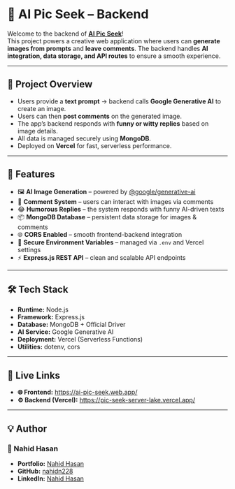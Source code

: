 # 🎨 AI Pic Seek – Backend

Welcome to the backend of **[AI Pic Seek](https://pic-seek-server-lake.vercel.app/)**!  
This project powers a creative web application where users can **generate images from prompts** and **leave comments**. The backend handles **AI integration, data storage, and API routes** to ensure a smooth experience.

---

## 📖 Project Overview
- Users provide a **text prompt** → backend calls **Google Generative AI** to create an image.
- Users can then **post comments** on the generated image.
- The app’s backend responds with **funny or witty replies** based on image details.
- All data is managed securely using **MongoDB**.
- Deployed on **Vercel** for fast, serverless performance.

---

## 🚀 Features
- 🖼️ **AI Image Generation** – powered by [@google/generative-ai](https://www.npmjs.com/package/@google/generative-ai)  
- 💬 **Comment System** – users can interact with images via comments  
- 😂 **Humorous Replies** – the system responds with funny AI-driven texts  
- 📦 **MongoDB Database** – persistent data storage for images & comments  
- 🌐 **CORS Enabled** – smooth frontend-backend integration  
- 🔑 **Secure Environment Variables** – managed via `.env` and Vercel settings  
- ⚡ **Express.js REST API** – clean and scalable API endpoints  

---

## 🛠️ Tech Stack
- **Runtime:** Node.js  
- **Framework:** Express.js  
- **Database:** MongoDB + Official Driver  
- **AI Service:** Google Generative AI  
- **Deployment:** Vercel (Serverless Functions)  
- **Utilities:** dotenv, cors  

---

## 🔗 Live Links
- **🌐 Frontend:** https://ai-pic-seek.web.app/
- **⚙️ Backend (Vercel):** https://pic-seek-server-lake.vercel.app/

---

## 💡 Author

### 👤 Nahid Hasan

- **Portfolio:** [Nahid Hasan](https://nahidhasan-portfolio.vercel.app/)
- **GitHub:** [nahidn228](https://github.com/nahidn228)
- **LinkedIn:** [Nahid Hasan](https://www.linkedin.com/in/nahid-hasan01/)
